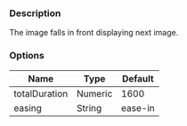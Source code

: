 ### Description
The image falls in front displaying next image.

### Options
| Name | Type | Default |
|------|------|---------|
| totalDuration | Numeric | 1600 |
| easing | String | ease-in |
